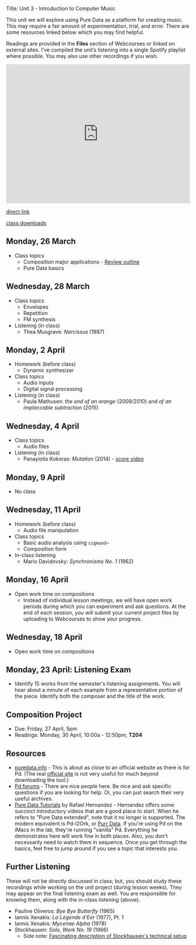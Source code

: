 Title: Unit 3 - Introduction to Computer Music

This unit we will explore using Pure Data as a platform for creating music. This may require a fair amount of experimentation, trial, and error. There are some resources linked below which you may find helpful.

Readings are provided in the **Files** section of Webcourses or linked on external sites. I’ve compiled the unit’s listening into a single Spotify playlist where possible. You may also use other recordings if you wish.

<iframe src="https://open.spotify.com/embed/user/davemacdo/playlist/0ioSmq4zSkfBC9lZlKv8mi" width="100%" height="380" frameborder="0" allowtransparency="true" allow="encrypted-media"></iframe>

[direct link](https://open.spotify.com/user/davemacdo/playlist/0ioSmq4zSkfBC9lZlKv8mi?si=CRaq5DHJTXiMxAOqUZL2Fw)

[class downloads](https://github.com/davemacdo/Pure-Data-intro-lectures)

## Monday, 26 March

- Class topics
	- Composition major applications - [Review outline]()
	- Pure Data basics

## Wednesday, 28 March

- Class topics
	- Envelopes
	- Repetition
	- FM synthesis
- Listening (in class)
	- Thea Musgrave: _Narcissus_ (1987)

## Monday, 2 April

- Homework (before class)
	- Dynamic synthesizer
- Class topics
	- Audio inputs
	- Digital signal processing
- Listening (in class)
	- Paula Mathusen: _the end of an orange_ (2009/2010) and _of an implaccable subtraction_ (2015)

## Wednesday, 4 April

- Class topics
	- Audio files
- Listening (in class)
	- Panayiotis Kokoras: _Mutation_ (2014) - [score video](https://www.youtube.com/watch?v=Com2bneHMRU)

## Monday, 9 April

- No class

## Wednesday, 11 April

- Homework (before class)
	- Audio file manipulation
- Class topics
	- Basic audio analysis using `sigmund~`
	- Composition form
- In-class listening
	- Mario Davidovsky: _Synchronisms No. 1_ (1962)

## Monday, 16 April

- Open work time on compositions
	- Instead of individual lesson meetings, we will have open work periods during which you can experiment and ask questions. At the end of each session, you will submit your current project files by uploading to Webcourses to show your progress.

## Wednesday, 18 April

- Open work time on compositions

## Monday, 23 April: Listening Exam

- Identify 15 works from the semester's listening assignments. You will hear about a minute of each example from a representative portion of the piece. Identify both the composer and the title of the work.

## Composition Project

- Due: Friday, 27 April, 5pm
- Readings: Monday, 30 April, 10:00a - 12:50pm, **T204**

## Resources

- [puredata.info](http://puredata.info) - This is about as close to an official website as there is for Pd. (The real [official site](http://msp.ucsd.edu/) is not very useful for much beyond downloading the tool.)
- [Pd forums](https://forum.pdpatchrepo.info/) - There are nice people here. Be nice and ask specific questions if you are looking for help. Or, you can just search their very useful archives.
- [Pure Data Tutorials](https://www.youtube.com/playlist?list=PL12DC9A161D8DC5DC) by Rafael Hernandez - Hernandez offers some succinct introductory videos that are a good place to start. When he refers to "Pure Data extended", note that it no longer is supported. The modern equivalent is Pd-l2Ork, or [Purr Data](https://github.com/jonwwilkes/purr-data/releases). If you're using Pd on the iMacs in the lab, they're running "vanilla" Pd. Everything he demonstrates here will work fine in both places. Also, you don't necessarily need to watch them in sequence. Once you get through the basics, feel free to jump around if you see a topic that interests you.

## Further Listening

These will not be directly discussed in class; but, you should study these recordings while working on the unit project (during lesson weeks). They may appear on the final listening exam as well. You are responsible for knowing them, along with the in-class listening (above).

- Pauline Oliveros: _Bye Bye Butterfly_ (1965)
- Iannis Xenakis: _La Légende d'Eer_ (1977), Pt. 1
- Iannis Xenakis: _Mycenae Alpha_ (1978)
- Stockhausen: _Solo, Work No. 19_ (1966)
	- Side note: [Fascinating description of Stockhausen's technical setup](http://stockhausenspace.blogspot.com/2014/09/opus-19-solo.html)

